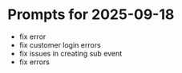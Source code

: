 # Prompts for 2025-09-18

- fix error
- fix customer login errors
- fix issues in creating sub event
- fix errors
